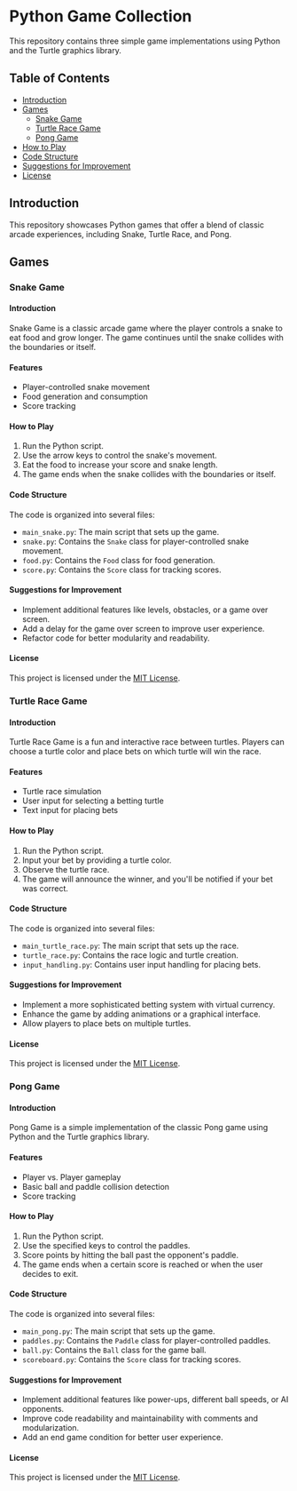 # Python Game Collection

This repository contains three simple game implementations using Python and the Turtle graphics library.

## Table of Contents

- [Introduction](#introduction)
- [Games](#games)
  - [Snake Game](#snake-game)
  - [Turtle Race Game](#turtle-race-game)
  - [Pong Game](#pong-game)
- [How to Play](#how-to-play)
- [Code Structure](#code-structure)
- [Suggestions for Improvement](#suggestions-for-improvement)
- [License](#license)

## Introduction

This repository showcases Python games that offer a blend of classic arcade experiences, including Snake, Turtle Race, and Pong.

## Games

### Snake Game

#### Introduction

Snake Game is a classic arcade game where the player controls a snake to eat food and grow longer. The game continues until the snake collides with the boundaries or itself.

#### Features

- Player-controlled snake movement
- Food generation and consumption
- Score tracking

#### How to Play

1. Run the Python script.
2. Use the arrow keys to control the snake's movement.
3. Eat the food to increase your score and snake length.
4. The game ends when the snake collides with the boundaries or itself.

#### Code Structure

The code is organized into several files:

- `main_snake.py`: The main script that sets up the game.
- `snake.py`: Contains the `Snake` class for player-controlled snake movement.
- `food.py`: Contains the `Food` class for food generation.
- `score.py`: Contains the `Score` class for tracking scores.

#### Suggestions for Improvement

- Implement additional features like levels, obstacles, or a game over screen.
- Add a delay for the game over screen to improve user experience.
- Refactor code for better modularity and readability.

#### License

This project is licensed under the [MIT License](LICENSE).

### Turtle Race Game

#### Introduction

Turtle Race Game is a fun and interactive race between turtles. Players can choose a turtle color and place bets on which turtle will win the race.

#### Features

- Turtle race simulation
- User input for selecting a betting turtle
- Text input for placing bets

#### How to Play

1. Run the Python script.
2. Input your bet by providing a turtle color.
3. Observe the turtle race.
4. The game will announce the winner, and you'll be notified if your bet was correct.

#### Code Structure

The code is organized into several files:

- `main_turtle_race.py`: The main script that sets up the race.
- `turtle_race.py`: Contains the race logic and turtle creation.
- `input_handling.py`: Contains user input handling for placing bets.

#### Suggestions for Improvement

- Implement a more sophisticated betting system with virtual currency.
- Enhance the game by adding animations or a graphical interface.
- Allow players to place bets on multiple turtles.

#### License

This project is licensed under the [MIT License](LICENSE).

### Pong Game

#### Introduction

Pong Game is a simple implementation of the classic Pong game using Python and the Turtle graphics library.

#### Features

- Player vs. Player gameplay
- Basic ball and paddle collision detection
- Score tracking

#### How to Play

1. Run the Python script.
2. Use the specified keys to control the paddles.
3. Score points by hitting the ball past the opponent's paddle.
4. The game ends when a certain score is reached or when the user decides to exit.

#### Code Structure

The code is organized into several files:

- `main_pong.py`: The main script that sets up the game.
- `paddles.py`: Contains the `Paddle` class for player-controlled paddles.
- `ball.py`: Contains the `Ball` class for the game ball.
- `scoreboard.py`: Contains the `Score` class for tracking scores.

#### Suggestions for Improvement

- Implement additional features like power-ups, different ball speeds, or AI opponents.
- Improve code readability and maintainability with comments and modularization.
- Add an end game condition for better user experience.

#### License

This project is licensed under the [MIT License](LICENSE).
